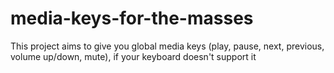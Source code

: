 # media-keys-for-the-masses
This project aims to give you global media keys (play, pause, next, previous, volume up/down, mute), if your keyboard doesn't support it
